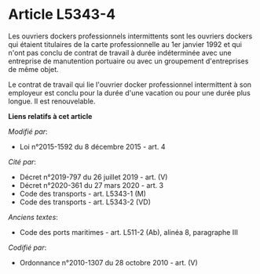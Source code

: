 # Article L5343-4

Les ouvriers dockers professionnels intermittents sont les ouvriers dockers qui étaient titulaires de la carte
professionnelle au 1er janvier 1992 et qui n'ont pas conclu de contrat de travail à durée indéterminée avec une entreprise de
manutention portuaire ou avec un groupement d'entreprises de même objet.

Le contrat de travail qui lie l'ouvrier docker  professionnel intermittent à son employeur est conclu pour la durée d'une
vacation ou pour une durée plus longue. Il est renouvelable.

**Liens relatifs à cet article**

_Modifié par_:

  - Loi n°2015-1592 du 8 décembre 2015 - art. 4

_Cité par_:

  - Décret n°2019-797 du 26 juillet 2019 - art. (V)
  - Décret n°2020-361 du 27 mars 2020 - art. 3
  - Code des transports - art. L5343-1 (M)
  - Code des transports - art. L5343-2 (VD)

_Anciens textes_:

  - Code des ports maritimes - art. L511-2 (Ab), alinéa 8, paragraphe III

_Codifié par_:

  - Ordonnance n°2010-1307 du 28 octobre 2010 - art. (V)
